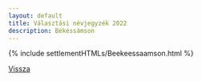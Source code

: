 ```yaml
---
layout: default
title: Választási névjegyzék 2022
description: Békéssámson
---
```


{% include settlementHTMLs/Beekeessaamson.html %}

[Vissza](../)
